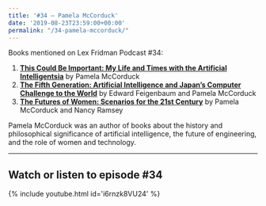 ```yaml
---
title: '#34 – Pamela McCorduck'
date: '2019-08-23T23:59:00+00:00'
permalink: "/34-pamela-mccorduck/"
---
```


Books mentioned on Lex Fridman Podcast #34:

1. <b><a href="https://amzn.to/3GvZDcg" target="_blank" rel="sponsored noopener noreferrer">This Could Be Important: My Life and Times with the Artificial Intelligentsia</a></b> by Pamela McCorduck
2. <b><a href="https://amzn.to/3GvZFAU" target="_blank" rel="sponsored noopener noreferrer">The Fifth Generation: Artificial Intelligence and Japan’s Computer Challenge to the World</a></b> by Edward Feigenbaum and Pamela McCorduck
3. <b><a href="https://amzn.to/3UVsGuu" target="_blank" rel="sponsored noopener noreferrer">The Futures of Women: Scenarios for the 21st Century</a></b> by Pamela McCorduck and Nancy Ramsey

<!--more-->

Pamela McCorduck was an author of books about the history and philosophical significance of artificial intelligence, the future of engineering, and the role of women and technology.

- - - - - -

## Watch or listen to episode #34

{% include youtube.html id='i6rnzk8VU24' %}